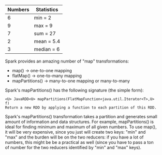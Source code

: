 |Numbers | Statistics  |
|--------|-------------|
|   6    |  min = 2    |
|   9    |  max = 9    |
|   7    |  sum = 27   |
|   2    |  mean = 5.4 |
|   3    |  median = 6 |


Spark provides an amazing number of "map" transformations:

* map() -> one-to-one mapping
* flatMap() -> one-to-many mapping
* mapPartitions() -> many-to-one mapping or many-to-many

Spark's mapPartitions() has the following signature (the simple form):

````
<U> JavaRDD<U> mapPartitions(FlatMapFunction<java.util.Iterator<T>,U> f)
Return a new RDD by applying a function to each partition of this RDD.
````


Spark's mapPartitions() transformation takes a partition and generates 
small amount of information and data structures. For example, mapPartitions() 
is ideal for finding minimum and maximum of all given numbers. To use map(),
it will be very expensive, since you just will create two keys: "min" and "max"
and the burden will be on the two reducers: if you have a lot of numbers, this 
might be be a practical as well (since you have to pass a ton of number for the 
two reducers identified by "min" and "max" keys).

